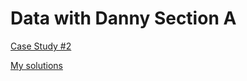 # Data with Danny Section A

[Case Study #2](https://8weeksqlchallenge.com/case-study-2/)

[My solutions](https://github.com/duonglindaa/sql_challenges/blob/main/Case%20Study%20%232-%20Pizza%20Runner_a.sql)
